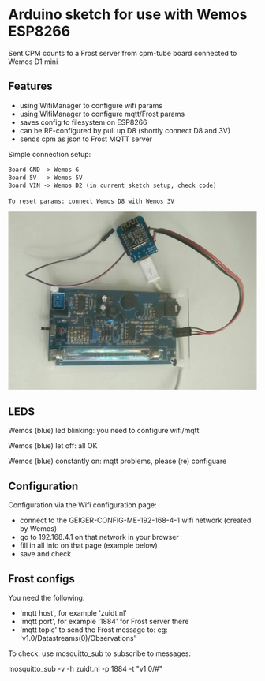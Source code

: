 # Arduino sketch for use with Wemos ESP8266

Sent CPM counts fo a Frost server from cpm-tube board connected to Wemos D1 mini

## Features

- using WifiManager to configure wifi params
- using WifiManager to configure mqtt/Frost params
- saves config to filesystem on ESP8266
- can be RE-configured by pull up D8 (shortly connect D8 and 3V)
- sends cpm as json to Frost MQTT server

Simple connection setup:

```
Board GND -> Wemos G
Board 5V  -> Wemos 5V
Board VIN -> Wemos D2 (in current sketch setup, check code)

To reset params: connect Wemos D8 with Wemos 3V
```

![Wemos Tube-board setup](./img/setup.jpg)

## LEDS

Wemos (blue) led blinking: you need to configure wifi/mqtt

Wemos (blue) let off: all OK

Wemos (blue) constantly on: mqtt problems, please (re) configuare

## Configuration

Configuration via the Wifi configuration page:

- connect to the GEIGER-CONFIG-ME-192-168-4-1 wifi network (created by Wemos)
- go to 192.168.4.1 on that network in your browser
- fill in all info on that page (example below)
- save and check

## Frost configs

You need the following:

- 'mqtt host', for example 'zuidt.nl'
- 'mqtt port', for example '1884' for Frost server there
- 'mqtt topic' to send the Frost message to: eg: 'v1.0/Datastreams(0)/Observations'

To check: use mosquitto_sub to subscribe to messages:

   mosquitto_sub -v -h zuidt.nl -p 1884 -t "v1.0/#"

